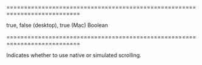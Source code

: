 ===========================================================================
<!--default-->true, false (desktop), true (Mac)<!--/default-->
<!--type-->Boolean<!--/type-->
===========================================================================

<!--shortDescription-->
Indicates whether to use native or simulated scrolling.
<!--/shortDescription-->

<!--fullDescription-->

<!--/fullDescription-->